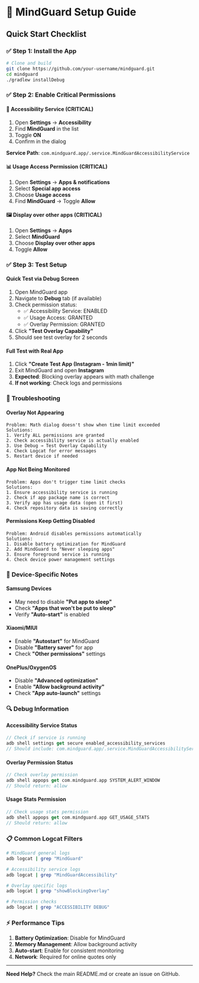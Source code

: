 # 🚀 MindGuard Setup Guide

## Quick Start Checklist

### ✅ **Step 1: Install the App**
```bash
# Clone and build
git clone https://github.com/your-username/mindguard.git
cd mindguard
./gradlew installDebug
```

### ✅ **Step 2: Enable Critical Permissions**

#### **🔧 Accessibility Service** (CRITICAL)
1. Open **Settings** → **Accessibility**
2. Find **MindGuard** in the list
3. Toggle **ON**
4. Confirm in the dialog

**Service Path**: `com.mindguard.app/.service.MindGuardAccessibilityService`

#### **📊 Usage Access Permission** (CRITICAL)
1. Open **Settings** → **Apps & notifications**
2. Select **Special app access**
3. Choose **Usage access**
4. Find **MindGuard** → Toggle **Allow**

#### **🖼️ Display over other apps** (CRITICAL)
1. Open **Settings** → **Apps**
2. Select **MindGuard**
3. Choose **Display over other apps**
4. Toggle **Allow**

### ✅ **Step 3: Test Setup**

#### **Quick Test via Debug Screen**
1. Open MindGuard app
2. Navigate to **Debug** tab (if available)
3. Check permission status:
   - ✅ Accessibility Service: ENABLED
   - ✅ Usage Access: GRANTED
   - ✅ Overlay Permission: GRANTED
4. Click **"Test Overlay Capability"**
5. Should see test overlay for 2 seconds

#### **Full Test with Real App**
1. Click **"Create Test App (Instagram - 1min limit)"**
2. Exit MindGuard and open **Instagram**
3. **Expected**: Blocking overlay appears with math challenge
4. **If not working**: Check logs and permissions

### 🐛 **Troubleshooting**

#### **Overlay Not Appearing**
```
Problem: Math dialog doesn't show when time limit exceeded
Solutions:
1. Verify ALL permissions are granted
2. Check accessibility service is actually enabled
3. Use Debug → Test Overlay Capability
4. Check Logcat for error messages
5. Restart device if needed
```

#### **App Not Being Monitored**
```
Problem: Apps don't trigger time limit checks
Solutions:
1. Ensure accessibility service is running
2. Check if app package name is correct
3. Verify app has usage data (open it first)
4. Check repository data is saving correctly
```

#### **Permissions Keep Getting Disabled**
```
Problem: Android disables permissions automatically
Solutions:
1. Disable battery optimization for MindGuard
2. Add MindGuard to "Never sleeping apps"
3. Ensure foreground service is running
4. Check device power management settings
```

### 📱 **Device-Specific Notes**

#### **Samsung Devices**
- May need to disable **"Put app to sleep"**
- Check **"Apps that won't be put to sleep"**
- Verify **"Auto-start"** is enabled

#### **Xiaomi/MIUI**
- Enable **"Autostart"** for MindGuard
- Disable **"Battery saver"** for app
- Check **"Other permissions"** settings

#### **OnePlus/OxygenOS**
- Disable **"Advanced optimization"**
- Enable **"Allow background activity"**
- Check **"App auto-launch"** settings

### 🔍 **Debug Information**

#### **Accessibility Service Status**
```kotlin
// Check if service is running
adb shell settings get secure enabled_accessibility_services
// Should include: com.mindguard.app/.service.MindGuardAccessibilityService
```

#### **Overlay Permission Status**
```kotlin
// Check overlay permission
adb shell appops get com.mindguard.app SYSTEM_ALERT_WINDOW
// Should return: allow
```

#### **Usage Stats Permission**
```kotlin
// Check usage stats permission  
adb shell appops get com.mindguard.app GET_USAGE_STATS
// Should return: allow
```

### 📋 **Common Logcat Filters**

```bash
# MindGuard general logs
adb logcat | grep "MindGuard"

# Accessibility service logs
adb logcat | grep "MindGuardAccessibility"

# Overlay specific logs
adb logcat | grep "showBlockingOverlay"

# Permission checks
adb logcat | grep "ACCESSIBILITY DEBUG"
```

### ⚡ **Performance Tips**

1. **Battery Optimization**: Disable for MindGuard
2. **Memory Management**: Allow background activity
3. **Auto-start**: Enable for consistent monitoring
4. **Network**: Required for online quotes only

---

**Need Help?** Check the main README.md or create an issue on GitHub.